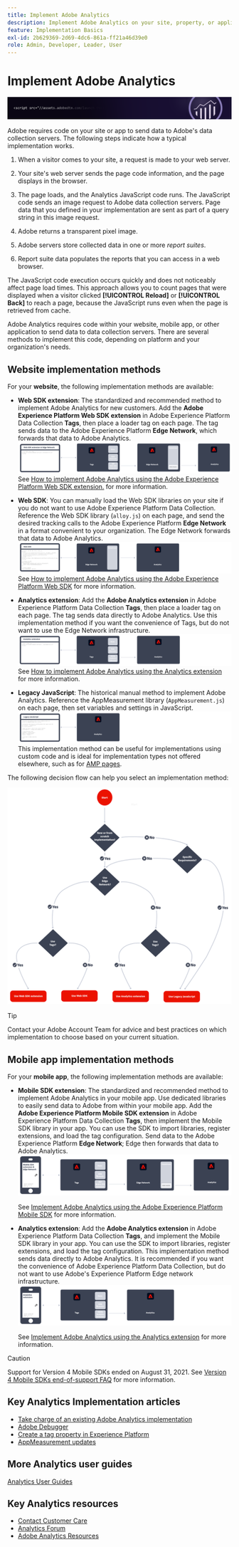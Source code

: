 ```yaml
---
title: Implement Adobe Analytics
description: Implement Adobe Analytics on your site, property, or application.
feature: Implementation Basics
exl-id: 2b629369-2d69-4dc6-861a-ff21a46d39e0
role: Admin, Developer, Leader, User
---
```

# Implement Adobe Analytics

![Banner](../../assets/doc_banner_implement.png)

Adobe requires code on your site or app to send data to Adobe's data collection servers. The following steps indicate how a typical implementation works.

1. When a visitor comes to your site, a request is made to your web server.
2. Your site's web server sends the page code information, and the page displays in the browser.
3. The page loads, and the Analytics JavaScript code runs.
   The JavaScript code sends an image request to Adobe data collection servers. Page data that you defined in your implementation are sent as part of a query string in this image request.

4. Adobe returns a transparent pixel image.
5. Adobe servers store collected data in one or more *report suites*.
6. Report suite data populates the reports that you can access in a web browser.

The JavaScript code execution occurs quickly and does not noticeably affect page load times. This approach allows you to count pages that were displayed when a visitor clicked **[!UICONTROL Reload]** or **[!UICONTROL Back]** to reach a page, because the JavaScript runs even when the page is retrieved from cache.

Adobe Analytics requires code within your website, mobile app, or other application to send data to data collection servers. There are several methods to implement this code, depending on platform and your organization's needs.

## Website implementation methods

For your **website**, the following implementation methods are available:

* **Web SDK extension**: The standardized and recommended method to implement Adobe Analytics for new customers. Add the **Adobe Experience Platform Web SDK extension** in Adobe Experience Platform Data Collection **Tags**, then place a loader tag on each page. The tag sends data to the Adobe Experience Platform **Edge Network**, which forwards that data to Adobe Analytics.
![Web SDK extension](./assets/websdk-extension-implementation.png)
See [How to implement Adobe Analytics using the Adobe Experience Platform Web SDK extension.](./aep-edge/overview.md) for more information.

* **Web SDK**: You can manually load the Web SDK libraries on your site if you do not want to use Adobe Experience Platform Data Collection. Reference the Web SDK library (`alloy.js`) on each page, and send the desired tracking calls to the Adobe Experience Platform **Edge Network** in a format convenient to your organization. The Edge Network forwards that data to Adobe Analytics.
![Web SDK](./assets/websdk-implementation.png)
See [How to implement Adobe Analytics using the Adobe Experience Platform Web SDK](./aep-edge/overview.md) for more information.

* **Analytics extension**: Add the **Adobe Analytics extension** in Adobe Experience Platform Data Collection **Tags**, then place a loader tag on each page. The tag sends data directly to Adobe Analytics. Use this implementation method if you want the convenience of Tags, but do not want to use the Edge Network infrastructure.
![Adobe Analytics extension](./assets/analytics-extension-implementation.png)
See [How to implement Adobe Analytics using the Analytics extension](launch/overview.md) for more information.

* **Legacy JavaScript**: The historical manual method to implement Adobe Analytics. Reference the AppMeasurement library (`AppMeasurement.js`) on each page, then set variables and settings in JavaScript. 
![How to implement Adobe Analytics using Legacy JavaScript](./assets/appmeasurement-implementation.png)
This implementation method can be useful for implementations using custom code and is ideal for implementation types not offered elsewhere, such as for [AMP pages](other/amp.md).

The following decision flow can help you select an implementation method:

![A decision tree for selecting an implementation method, as described in this section.](./assets/decision-tree.png)


>[!TIP]
>
>Contact your Adobe Account Team for advice and best practices on which implementation to choose based on your current situation.

## Mobile app implementation methods

For your **mobile app**, the following implementation methods are available:

* **Mobile SDK extension**: The standardized and recommended method to implement Adobe Analytics in your mobile app. Use dedicated libraries to easily send data to Adobe from within your mobile app. Add the **Adobe Experience Platform Mobile SDK extension** in Adobe Experience Platform Data Collection **Tags**, then implement the Mobile SDK library in your app. You can use the SDK to import libraries, register extensions, and load the tag configuration. Send data to the Adobe Experience Platform **Edge Network**; Edge then forwards that data to Adobe Analytics.
![Mobile SDK extension](./assets/mobilesdk-extension.png)

    See [Implement Adobe Analytics using the Adobe Experience Platform Mobile SDK](../implement/aep-edge/mobile-sdk/overview.md) for more information.

* **Analytics extension**: Add the **Adobe Analytics extension** in Adobe Experience Platform Data Collection **Tags**, and implement the Mobile SDK library in your app. You can use the SDK to import libraries, register extensions, and load the tag configuration. This implementation method sends data directly to Adobe Analytics. It is recommended if you want the convenience of Adobe Experience Platform Data Collection, but do not want to use Adobe's Experience Platform Edge network infrastructure.
![Analytics extension](./assets/mobilesdk-analytics-extension.png)

    See [Implement Adobe Analytics using the Analytics extension](../implement/aep-edge/mobile-sdk/overview.md) for more information.


>[!CAUTION]
>
>Support for Version 4 Mobile SDKs ended on August 31, 2021. See [Version 4 Mobile SDKs end-of-support FAQ](https://developer.adobe.com/client-sdks/resources/upgrade-platform-sdks/v4-faq/) for more information.

## Key Analytics Implementation articles

* [Take charge of an existing Adobe Analytics implementation](/help/implement/prepare/existing-implementation.md)
* [Adobe Debugger](validate/debugger.md)
* [Create a tag property in Experience Platform](launch/create-analytics-property.md)
* [AppMeasurement updates](appmeasurement-updates.md)

## More Analytics user guides

[Analytics User Guides](https://experienceleague.adobe.com/docs/analytics.html)

## Key Analytics resources

* [Contact Customer Care](https://experienceleague.adobe.com/?support-solution=Analytics#support)
* [Analytics Forum](https://experienceleaguecommunities.adobe.com/t5/adobe-analytics/ct-p/adobe-analytics-community)
* [Adobe Analytics Resources](https://experienceleaguecommunities.adobe.com/t5/adobe-analytics-discussions/adobe-analytics-resources/m-p/276666)
